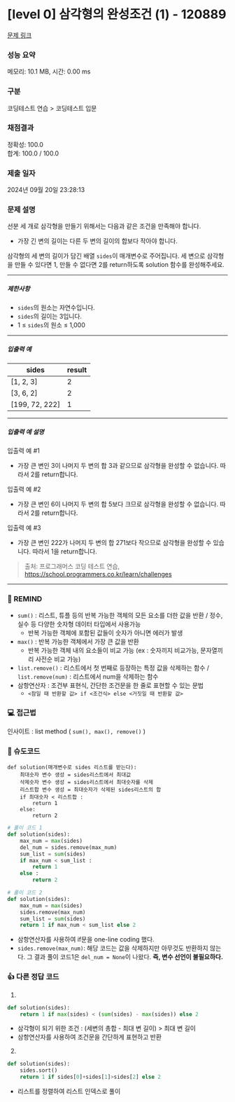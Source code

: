 # [level 0] 삼각형의 완성조건 (1) - 120889 

[문제 링크](https://school.programmers.co.kr/learn/courses/30/lessons/120889?language=python3) 

### 성능 요약

메모리: 10.1 MB, 시간: 0.00 ms

### 구분

코딩테스트 연습 > 코딩테스트 입문

### 채점결과

정확성: 100.0<br/>합계: 100.0 / 100.0

### 제출 일자

2024년 09월 20일 23:28:13

### 문제 설명

<p>선분 세 개로 삼각형을 만들기 위해서는 다음과 같은 조건을 만족해야 합니다.</p>

<ul>
<li>가장 긴 변의 길이는 다른 두 변의 길이의 합보다 작아야 합니다.</li>
</ul>

<p>삼각형의 세 변의 길이가 담긴 배열 <code>sides</code>이 매개변수로 주어집니다. 세 변으로 삼각형을 만들 수 있다면 1, 만들 수 없다면 2를 return하도록 solution 함수를 완성해주세요.</p>

<hr>

<h5>제한사항</h5>

<ul>
<li><code>sides</code>의 원소는 자연수입니다.</li>
<li><code>sides</code>의 길이는 3입니다.</li>
<li>1 ≤ <code>sides</code>의 원소 ≤ 1,000</li>
</ul>

<hr>

<h5>입출력 예</h5>
<table class="table">
        <thead><tr>
<th>sides</th>
<th>result</th>
</tr>
</thead>
        <tbody><tr>
<td>[1, 2, 3]</td>
<td>2</td>
</tr>
<tr>
<td>[3, 6, 2]</td>
<td>2</td>
</tr>
<tr>
<td>[199, 72, 222]</td>
<td>1</td>
</tr>
</tbody>
      </table>
<hr>

<h5>입출력 예 설명</h5>

<p>입출력 예 #1</p>

<ul>
<li>가장 큰 변인 3이 나머지 두 변의 합 3과 같으므로 삼각형을 완성할 수 없습니다. 따라서 2를 return합니다.</li>
</ul>

<p>입출력 예 #2</p>

<ul>
<li>가장 큰 변인 6이 나머지 두 변의 합 5보다 크므로 삼각형을 완성할 수 없습니다. 따라서 2를 return합니다.</li>
</ul>

<p>입출력 예 #3</p>

<ul>
<li>가장 큰 변인 222가 나머지 두 변의 합 271보다 작으므로 삼각형을 완성할 수 있습니다. 따라서 1을 return합니다.</li>
</ul>


> 출처: 프로그래머스 코딩 테스트 연습, https://school.programmers.co.kr/learn/challenges
---
### 🤔 REMIND
- `sum()` : 리스트, 튜플 등의 반복 가능한 객체의 모든 요소를 더한 값을 반환 / 정수, 실수 등 다양한 숫자형 데이터 타입에서 사용가능
    - 반복 가능한 객체에 포함된 값들이 숫자가 아니면 에러가 발생
- `max()` : 반복 가능한 객체에서 가장 큰 값을 반환
    - 반복 가능한 객체 내의 요소들이 비교 가능 (ex : 숫자끼지 비교가능, 문자열끼리 사전순 비교 가능)
- `list.remove()` : 리스트에서 첫 번째로 등장하는 특정 값을 삭제하는 함수 / `list.remove(num)` : 리스트에서 num을 삭제하는 함수
- 삼항연산자 : 조건부 표현식, 간단한 조건문을 한 줄로 표현할 수 있는 문법
    - `<참일 때 반환할 값> if <조건식> else <거짓일 때 반환할 값>`

### 💻 접근법
인사이트 : list method ( `sum(), max(), remove()` )

### 📝 슈도코드
```
def solution(매개변수로 sides 리스트를 받는다):
    최대숫자 변수 생성 = sides리스트에서 최대값
    삭제숫자 변수 생성 = sides리스트에서 최대숫자를 삭제
    리스트합 변수 생성 = 최대숫자가 삭제된 sides리스트의 합
    if 최대숫자 < 리스트합 :
        return 1
    else:
        return 2
```
```python
# 풀이 코드 1
def solution(sides):
    max_num = max(sides)
    del_num = sides.remove(max_num)
    sum_list = sum(sides)
    if max_num < sum_list :
        return 1
    else :
        return 2
```
```python
# 풀이 코드 2
def solution(sides):
    max_num = max(sides)
    sides.remove(max_num)
    sum_list = sum(sides)
    return 1 if max_num < sum_list else 2
```
- 삼항연산자를 사용하여 if문을 one-line coding 했다.
- `sides.remove(max_num)`: 해당 코드는 값을 삭제하지만 아무것도 반환하지 않는다. 그 결과 풀이 코드1은 `del_num = None`이 나왔다. **즉, 변수 선언이 불필요하다.**
  
### 👍 다른 정답 코드
1.
```python
def solution(sides):
    return 1 if max(sides) < (sum(sides) - max(sides)) else 2
```
- 삼각형이 되기 위한 조건 : (세변의 총합 - 최대 변 길이) > 최대 변 길이
- 삼항연산자를 사용하여 조건문을 간단하게 표현하고 반환
2.
```python
def solution(sides):
    sides.sort()
    return 1 if sides[0]+sides[1]>sides[2] else 2
```
- 리스트를 정렬하여 리스트 인덱스로 풀이
